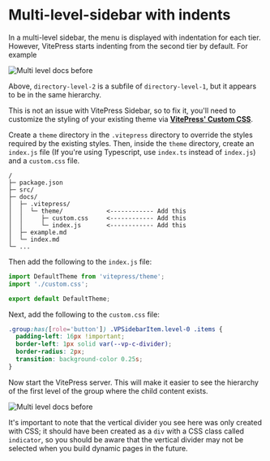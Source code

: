 # Multi-level-sidebar with indents

In a multi-level sidebar, the menu is displayed with indentation for each tier. However, VitePress starts indenting from the second tier by default. For example

![Multi level docs before](/doc-multi-level-docs-before.png)

Above, `directory-level-2` is a subfile of `directory-level-1`, but it appears to be in the same hierarchy.

This is not an issue with VitePress Sidebar, so to fix it, you'll need to customize the styling of your existing theme via **[VitePress' Custom CSS](https://vitepress.dev/guide/extending-default-theme#customizing-css)**.

Create a `theme` directory in the `.vitepress` directory to override the styles required by the existing styles. Then, inside the `theme` directory, create an `index.js` file (If you're using Typescript, use `index.ts` instead of `index.js`) and a `custom.css` file.

```text
/
├─ package.json
├─ src/
├─ docs/
│  ├─ .vitepress/
│  │  └─ theme/            <------------ Add this
│  │     ├─ custom.css     <------------ Add this
│  │     └─ index.js       <------------ Add this
│  ├─ example.md
│  └─ index.md
└─ ...
```

Then add the following to the `index.js` file:

```javascript
import DefaultTheme from 'vitepress/theme';
import './custom.css';

export default DefaultTheme;
```

Next, add the following to the `custom.css` file:

```css
.group:has([role='button']) .VPSidebarItem.level-0 .items {
  padding-left: 16px !important;
  border-left: 1px solid var(--vp-c-divider);
  border-radius: 2px;
  transition: background-color 0.25s;
}
```

Now start the VitePress server. This will make it easier to see the hierarchy of the first level of the group where the child content exists.

![Multi level docs before](/doc-multi-level-docs-after.png)

It's important to note that the vertical divider you see here was only created with CSS; it should have been created as a `div` with a CSS class called `indicator`, so you should be aware that the vertical divider may not be selected when you build dynamic pages in the future.
